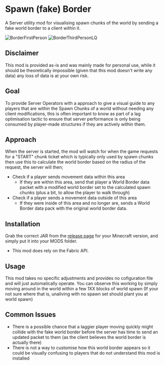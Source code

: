 # Spawn (fake) Border
A Server utility mod for visualising spawn chunks of the world by sending a fake world border to a client within it.

![BorderFirstPerson](https://user-images.githubusercontent.com/66983153/216117495-d41a5bc9-2ee2-491a-871d-db65f96c0c33.gif) ![BorderThirdPersonLQ](https://user-images.githubusercontent.com/66983153/216118655-8e420f3c-9708-4b36-928c-14a71bfc9356.gif)

## Disclaimer
This mod is provided as-is and was mainly made for personal use, while it should be theoretically impossible (given that this mod doesn't write any data) any loss of data is at your own risk.

## Goal
To provide Server Operators with a approach to give a visual guide to any players that are within the Spawn Chunks of a world without needing any client modifications, this is often important to know as part of a lag optimisation tactic to ensure that server performance is only being consumed by player-made structures if they are actively within them.

## Approach
When the server is started, the mod will watch for when the game requests for a "START" chunk ticket which is typically only used by spawn chunks then use this to calculate the world border based on the radius of the request, the server will then;
- Check if a player sends movement data within this area
  - If they are within this area, send that player a World Border data packet with a modified world border set to the calculated spawn chunks (plus a bit, to allow the player to walk through)
- Check if a player sends a movement data outside of this area
  - If they were inside of this area and no longer are, sends a World Border data pack with the original world border data.

## Installation
Grab the correct JAR from the [release page](https://github.com/DDR-Khat/spawn-worldborder/releases) for your Minecraft version, and simply put it into your MODS folder.
 - This mod does rely on the Fabric API.

## Usage
This mod takes no specific adjustments and provides no cofiguration file and will just automatically operate.
You can observe this working by simply moving around in the world within a few 1XX blocks of world spawn (If your not sure where that is, unaliving with no spawn set should plant you at world spawn)

## Common Issues
- There is a possible chance that a laggier player moving quickly might collide with the fake world border before the server has time to send an updated packet to them (as the client believes the world border is actually there)
- There is not a way to customise how this world border appears so it could be visually confusing to players that do not understand this mod is installed
